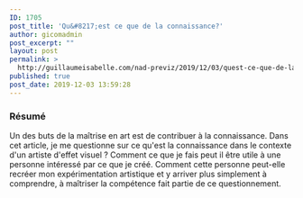 ```yaml
---
ID: 1705
post_title: 'Qu&#8217;est ce que de la connaissance?'
author: gicomadmin
post_excerpt: ""
layout: post
permalink: >
  http://guillaumeisabelle.com/nad-previz/2019/12/03/quest-ce-que-de-la-connaissance/
published: true
post_date: 2019-12-03 13:59:28
---
```

<!-- wp:heading {"level":3} -->

### Résumé

<!-- /wp:heading -->

<!-- wp:paragraph -->

Un des buts de la maîtrise en art est de contribuer à la connaissance. Dans cet article, je me questionne sur ce qu'est la connaissance dans le contexte d'un artiste d'effet visuel ? Comment ce que je fais peut il être utile à une personne intéressé par ce que je créé. Comment cette personne peut-elle recréer mon expérimentation artistique et y arriver plus simplement à comprendre, à maîtriser la compétence fait partie de ce questionnement.

<!-- /wp:paragraph -->